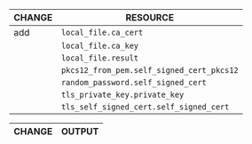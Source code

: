 | CHANGE |                 RESOURCE                  |
|--------|-------------------------------------------|
| add    | `local_file.ca_cert`                      |
|        | `local_file.ca_key`                       |
|        | `local_file.result`                       |
|        | `pkcs12_from_pem.self_signed_cert_pkcs12` |
|        | `random_password.self_signed_cert`        |
|        | `tls_private_key.private_key`             |
|        | `tls_self_signed_cert.self_signed_cert`   |

| CHANGE | OUTPUT |
|--------|--------|
